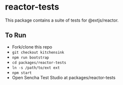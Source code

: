 # reactor-tests

This package contains a suite of tests for @extjs/reactor.

## To Run

* Fork/clone this repo
* `git checkout kitchensink`
* `npm run bootstrap`
* `cd packages/reactor-tests`
* `ln -s /path/to/ext ext`
* `npm start`
* Open Sencha Test Studio at packages/reactor-tests
